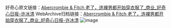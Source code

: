 好奇心原文链接：[Abercrombie & Fitch 老了，连裸男都开始穿衣服了_商业_好奇心日报-许冰清](https://www.qdaily.com/articles/6889.html)
WebArchive归档链接：[Abercrombie & Fitch 老了，连裸男都开始穿衣服了_商业_好奇心日报-许冰清](http://web.archive.org/web/20190623171449/https://www.qdaily.com/articles/6889.html)
![image](http://ww3.sinaimg.cn/large/007d5XDply1g3wb8z6togj30u031z1kx)